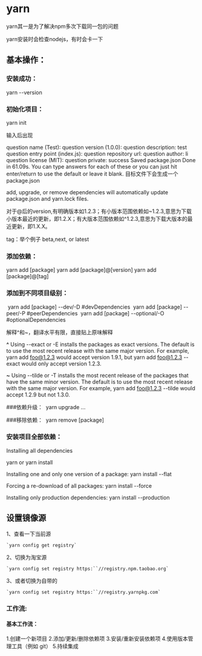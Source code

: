 # yarn  

yarn其一是为了解决npm多次下载同一包的问题

yarn安装时会检查nodejs，有时会卡一下

## 基本操作：

### 安装成功：

yarn --version

### 初始化项目：

yarn init

输入后出现

question name (Test): 
		question version (1.0.0):
		question description: test
		question entry point (index.js):
		question repository url:
		question author: li
		question license (MIT):
		question private:
		success Saved package.json
		Done in 61.09s.
		You can type answers for each of these or you can just hit enter/return to use the default or leave it blank.
		目标文件下会生成一个package.json

add, upgrade, or remove dependencies will automatically update package.json and yarn.lock files.

对于@后的version,有明确版本如1.2.3；有小版本范围依赖如~1.2.3,意思为下载小版本最近的更新，即1.2.X；有大版本范围依赖如^1.2.3,意思为下载大版本的最近更新，即1.X.X。

tag：举个例子 beta,next, or latest
### 添加依赖：  
yarn add [package]
		yarn add [package]@[version]
		yarn add [package]@[tag]

### 添加到不同项目级别：
​	yarn add [package] --dev/-D   #devDependencies
​			yarn add [package] --peer/-P   #peerDependencies
​			yarn add [package] --optional/-O   #optionalDependencies

解释^和~，翻译水平有限，直接贴上原味解释

**^**   Using --exact or -E installs the packages as exact versions. The default is to use the most recent release with the same major version. For example, yarn add foo@1.2.3 would accept version 1.9.1, but yarn add foo@1.2.3 --exact would only accept version 1.2.3.

**~**   Using --tilde or -T installs the most recent release of the packages that have the same minor version. The default is to use the most recent release with the same major version. For example, yarn add foo@1.2.3 --tilde would accept 1.2.9 but not 1.3.0.

###依赖升级：
​	yarn upgrade ...

###移除依赖：
​	yarn remove [package]

### 安装项目全部依赖：

Installing all dependencies

yarn
		or  yarn install

Installing one and only one version of a package: 
		yarn install --flat

Forcing a re-download of all packages: 
		yarn install --force

Installing only production dependencies: 
		yarn install --production

## 设置镜像源

1、查看一下当前源

```
`yarn config get registry`
```

2、切换为淘宝源

```
`yarn config set registry https:``//registry.npm.taobao.org`
```

3、或者切换为自带的

```
`yarn config set registry https:``//registry.yarnpkg.com`
```

### 工作流:

#### 基本工作流：

1.创建一个新项目
		2.添加/更新/删除依赖项
		3.安装/重新安装依赖项
		4.使用版本管理工具（例如 git）
		5.持续集成